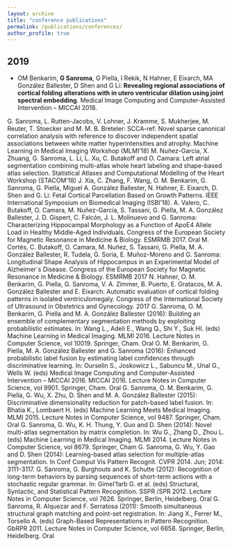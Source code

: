 ```yaml
---
layout: archive
title: "conference publications"
permalink: /publications/conferences/
author_profile: true
---
```


## 2019

- OM Benkarim, **G Sanroma**, G Piella, I Rekik, N Hahner, E Eixarch, MA González Ballester, D Shen and G Li: __Revealing regional associations of cortical folding alterations with in utero ventricular dilation using joint spectral embedding__. Medical Image Computing and Computer-Assisted Intervention – MICCAI 2018.

G. Sanroma, L. Rutten-Jacobs, V. Lohner, J. Kramme, S. Mukherjee, M. Reuter, T. Stoecker and M. M. B. Breteler: SCCA-ref: Novel sparse canonical correlation analysis with reference to discover independent spatial associations between white matter hyperintensities and atrophy. Machine Learning in Medical Imaging Workshop (MLMI’18)
M. Nuñez-Garcia, X. Zhuang, G. Sanroma, L. Li, L. Xu, C. Butakoff and O. Camara: Left atrial segmentation combining multi-atlas whole heart labeling and shape-based atlas selection. Statistical Atlases and Computational Modelling of the Heart Workshop (STACOM’18)
J. Xia, C. Zhang, F. Wang, O. M. Benkarim, G. Sanroma, G. Piella, Miguel A. González Ballester, N. Hahner, E. Eixarch, D. Shen and G. Li: Fetal Cortical Parcellation Based on Growth Patterns. IEEE International Symposium on Biomedical
Imaging (ISBI’18).
A. Valero, C. Butakoff, O. Camara, M. Nuñez-García, S. Tassani, G. Piella, M. A. González Ballester, J. D. Gispert, C. Falcón, J. L. Molinuevo and G. Sanroma: Characterizing Hippocampal Morphology as a Function of ApoE4 Allele Load in Healthy Middle-Aged Individuals. Congress of the European Society for Magnetic Resonance in Medicine & Biology. ESMRMB 2017. Oral
M. Cortés, C. Butakoff, O. Camara, M. Nuñez, S. Tassani, G. Piella, M. A. González Ballester, R. Tudela, G. Soria, E. Muñoz-Moreno and G. Sanroma: Longitudinal Shape Analysis of Hippocampus in an Experimental Model of Alzheimer´s Disease. Congress of the European Society for Magnetic Resonance in Medicine & Biology. ESMRMB 2017
N. Hahner, O. M. Benkarim, G. Piella, G. Sanroma, V. A. Zimmer, B. Puerto, E. Gratacos, M. A. González Ballester and E. Eixarch: Automatic evaluation of cortical folding patterns in isolated ventriculomegaly. Congress of the International Society of Ultrasound in Obstetrics and Gynecology. 2017
G. Sanroma, O. M. Benkarim, G. Piella and M. A. González Ballester (2016): Building an ensemble of complementary segmentation methods by exploiting probabilistic estimates. In: Wang L., Adeli E., Wang Q., Shi Y., Suk HI. (eds) Machine Learning in Medical Imaging. MLMI 2016. Lecture Notes in Computer Science, vol 10019. Springer, Cham. Oral
O. M. Benkarim, G. Piella, M. A. González Ballester and G. Sanroma (2016): Enhanced probabilistic label fusion by estimating label confidences through discriminative learning. In: Ourselin S., Joskowicz L., Sabuncu M., Unal G., Wells W. (eds) Medical Image Computing and Computer-Assisted Intervention – MICCAI 2016. MICCAI 2016. Lecture Notes in Computer Science, vol 9901. Springer, Cham. Oral
G. Sanroma, O. M. Benkarim, G. Piella, G. Wu, X. Zhu, D. Shen and M. A. González Ballester (2015): Discriminative dimensionality reduction for patch-based label fusion. In: Bhatia K., Lombaert H. (eds) Machine Learning Meets Medical Imaging. MLMI 2015. Lecture Notes in Computer Science, vol 9487. Springer, Cham. Oral
G. Sanroma, G. Wu, K. H. Thung, Y. Guo and D. Shen (2014): Novel multi-atlas segmentation by matrix completion. In: Wu G., Zhang D., Zhou L. (eds) Machine Learning in Medical Imaging. MLMI 2014. Lecture Notes in Computer Science, vol 8679. Springer, Cham
G. Sanroma, G. Wu, Y. Gao and D. Shen (2014): Learning-based atlas selection for multiple-atlas segmentation. In Conf Comput Vis Pattern Recognit. CVPR 2014. Jun; 2014: 3111–3117.
G. Sanroma, G. Burghouts and K. Schutte (2012): Recognition of long-term behaviors by parsing sequences of short-term actions with a stochastic regular grammar. In: Gimel’farb G. et al. (eds) Structural, Syntactic, and Statistical Pattern Recognition. SSPR /SPR 2012. Lecture Notes in Computer Science, vol 7626. Springer, Berlin, Heidelberg. Oral
G. Sanroma, R. Alquezar and F. Serratosa (2011): Smooth simultaneous structural graph matching and point-set registration. In: Jiang X., Ferrer M., Torsello A. (eds) Graph-Based Representations in Pattern Recognition. GbRPR 2011. Lecture Notes in Computer Science, vol 6658. Springer, Berlin, Heidelberg. Oral
